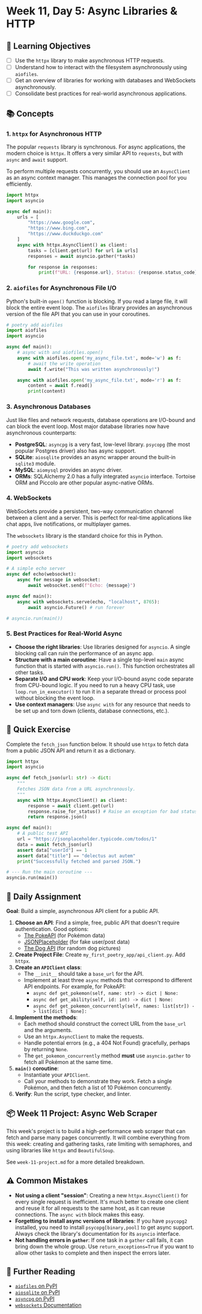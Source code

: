 # Week 11, Day 5: Async Libraries & HTTP

## 🎯 Learning Objectives

- [ ] Use the `httpx` library to make asynchronous HTTP requests.
- [ ] Understand how to interact with the filesystem asynchronously using `aiofiles`.
- [ ] Get an overview of libraries for working with databases and WebSockets asynchronously.
- [ ] Consolidate best practices for real-world asynchronous applications.

## 📚 Concepts

### 1. `httpx` for Asynchronous HTTP

The popular `requests` library is synchronous. For async applications, the modern choice is `httpx`. It offers a very similar API to `requests`, but with `async` and `await` support.

To perform multiple requests concurrently, you should use an `AsyncClient` as an async context manager. This manages the connection pool for you efficiently.

```python
import httpx
import asyncio

async def main():
    urls = [
        "https://www.google.com",
        "https://www.bing.com",
        "https://www.duckduckgo.com"
    ]
    async with httpx.AsyncClient() as client:
        tasks = [client.get(url) for url in urls]
        responses = await asyncio.gather(*tasks)

        for response in responses:
            print(f"URL: {response.url}, Status: {response.status_code}")
```

### 2. `aiofiles` for Asynchronous File I/O

Python's built-in `open()` function is blocking. If you read a large file, it will block the entire event loop. The `aiofiles` library provides an asynchronous version of the file API that you can use in your coroutines.

```python
# poetry add aiofiles
import aiofiles
import asyncio

async def main():
    # async with and aiofiles.open()
    async with aiofiles.open('my_async_file.txt', mode='w') as f:
        # await the write operation
        await f.write("This was written asynchronously!")

    async with aiofiles.open('my_async_file.txt', mode='r') as f:
        content = await f.read()
        print(content)
```

### 3. Asynchronous Databases

Just like files and network requests, database operations are I/O-bound and can block the event loop. Most major database libraries now have asynchronous counterparts:

- **PostgreSQL**: `asyncpg` is a very fast, low-level library. `psycopg` (the most popular Postgres driver) also has async support.
- **SQLite**: `aiosqlite` provides an async wrapper around the built-in `sqlite3` module.
- **MySQL**: `aiomysql` provides an async driver.
- **ORMs**: SQLAlchemy 2.0 has a fully integrated `asyncio` interface. Tortoise ORM and Piccolo are other popular async-native ORMs.

### 4. WebSockets

WebSockets provide a persistent, two-way communication channel between a client and a server. This is perfect for real-time applications like chat apps, live notifications, or multiplayer games.

The `websockets` library is the standard choice for this in Python.

```python
# poetry add websockets
import asyncio
import websockets

# A simple echo server
async def echo(websocket):
    async for message in websocket:
        await websocket.send(f"Echo: {message}")

async def main():
    async with websockets.serve(echo, "localhost", 8765):
        await asyncio.Future() # run forever

# asyncio.run(main())
```

### 5. Best Practices for Real-World Async

- **Choose the right libraries**: Use libraries designed for `asyncio`. A single blocking call can ruin the performance of an async app.
- **Structure with a main coroutine**: Have a single top-level `main` async function that is started with `asyncio.run()`. This function orchestrates all other tasks.
- **Separate I/O and CPU work**: Keep your I/O-bound async code separate from CPU-bound logic. If you need to run a heavy CPU task, use `loop.run_in_executor()` to run it in a separate thread or process pool without blocking the event loop.
- **Use context managers**: Use `async with` for any resource that needs to be set up and torn down (clients, database connections, etc.).

## 🔹 Quick Exercise

Complete the `fetch_json` function below. It should use `httpx` to fetch data from a public JSON API and return it as a dictionary.

```python
import httpx
import asyncio

async def fetch_json(url: str) -> dict:
    """
    Fetches JSON data from a URL asynchronously.
    """
    async with httpx.AsyncClient() as client:
        response = await client.get(url)
        response.raise_for_status() # Raise an exception for bad status codes
        return response.json()

async def main():
    # A public test API
    url = "https://jsonplaceholder.typicode.com/todos/1"
    data = await fetch_json(url)
    assert data["userId"] == 1
    assert data["title"] == "delectus aut autem"
    print("Successfully fetched and parsed JSON.")

# --- Run the main coroutine ---
asyncio.run(main())
```

## 📝 Daily Assignment

**Goal**: Build a simple, asynchronous API client for a public API.

1.  **Choose an API**: Find a simple, free, public API that doesn't require authentication. Good options:
    - [The PokeAPI](https://pokeapi.co/) (for Pokémon data)
    - [JSONPlaceholder](https://jsonplaceholder.typicode.com/) (for fake user/post data)
    - [The Dog API](https://dog.ceo/dog-api/) (for random dog pictures)
2.  **Create Project File**: Create `my_first_poetry_app/api_client.py`. Add `httpx`.
3.  **Create an `APIClient` class**:
    - The `__init__` should take a `base_url` for the API.
    - Implement at least three `async` methods that correspond to different API endpoints. For example, for PokeAPI:
      - `async def get_pokemon(self, name: str) -> dict | None:`
      - `async def get_ability(self, id: int) -> dict | None:`
      - `async def get_pokemon_concurrently(self, names: list[str]) -> list[dict | None]:`
4.  **Implement the methods**:
    - Each method should construct the correct URL from the `base_url` and the arguments.
    - Use an `httpx.AsyncClient` to make the requests.
    - Handle potential errors (e.g., a 404 Not Found) gracefully, perhaps by returning `None`.
    - The `get_pokemon_concurrently` method **must** use `asyncio.gather` to fetch all Pokémon at the same time.
5.  **`main()` coroutine**:
    - Instantiate your `APIClient`.
    - Call your methods to demonstrate they work. Fetch a single Pokémon, and then fetch a list of 10 Pokémon concurrently.
6.  **Verify**: Run the script, type checker, and linter.

## 📦 Week 11 Project: Async Web Scraper

This week's project is to build a high-performance web scraper that can fetch and parse many pages concurrently. It will combine everything from this week: creating and gathering tasks, rate limiting with semaphores, and using libraries like `httpx` and `BeautifulSoup`.

See `week-11-project.md` for a more detailed breakdown.

## ⚠️ Common Mistakes

- **Not using a client "session"**: Creating a new `httpx.AsyncClient()` for every single request is inefficient. It's much better to create one client and reuse it for all requests to the same host, as it can reuse connections. The `async with` block makes this easy.
- **Forgetting to install async versions of libraries**: If you have `psycopg2` installed, you need to install `psycopg[binary,pool]` to get async support. Always check the library's documentation for its `asyncio` interface.
- **Not handling errors in `gather`**: If one task in a `gather` call fails, it can bring down the whole group. Use `return_exceptions=True` if you want to allow other tasks to complete and then inspect the errors later.

## 📖 Further Reading

- [`aiofiles` on PyPI](https://pypi.org/project/aiofiles/)
- [`aiosqlite` on PyPI](https://pypi.org/project/aiosqlite/)
- [`asyncpg` on PyPI](https://pypi.org/project/asyncpg/)
- [`websockets` Documentation](https://websockets.readthedocs.io/en/stable/)
